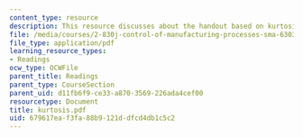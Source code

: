```yaml
---
content_type: resource
description: This resource discusses about the handout based on kurtosis.
file: /media/courses/2-830j-control-of-manufacturing-processes-sma-6303-spring-2008/679617eaf3fa88b9121ddfcd4db1c5c2_kurtosis.pdf
file_type: application/pdf
learning_resource_types:
- Readings
ocw_type: OCWFile
parent_title: Readings
parent_type: CourseSection
parent_uid: d11fb6f9-ce33-a870-3569-226ada4cef00
resourcetype: Document
title: kurtosis.pdf
uid: 679617ea-f3fa-88b9-121d-dfcd4db1c5c2
---
```

